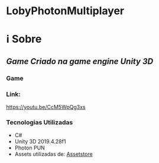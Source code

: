 # LobyPhotonMultiplayer
# ℹ Sobre
## *Game Criado na game engine Unity 3D*

### Game

### Link:
https://youtu.be/CcM5WpQg3xs

### Tecnologias Utilizadas
<ul>
	<li>C#</li>
	<li>Unity 3D 2019.4.28f1</li>
  <li>Photon PUN</l1>
  <li>Assets utilizadas de: <a href="https://assetstore.unity.com/">Assetstore</a></li>
</ul>
